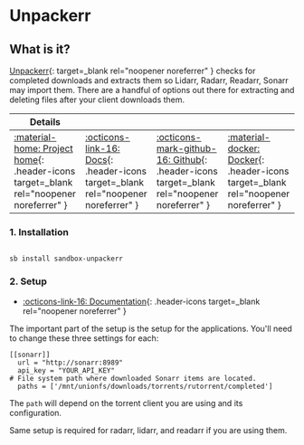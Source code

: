 # Unpackerr

## What is it?

[Unpackerr](https://github.com/davidnewhall/unpackerr){: target=_blank rel="noopener noreferrer" } checks for completed downloads and extracts them so Lidarr, Radarr, Readarr, Sonarr may import them. There are a handful of options out there for extracting and deleting files after your client downloads them.

| Details     |             |             |             |
|-------------|-------------|-------------|-------------|
| [:material-home: Project home](https://github.com/davidnewhall/unpackerr){: .header-icons target=_blank rel="noopener noreferrer" } | [:octicons-link-16: Docs](https://github.com/davidnewhall/unpackerr/wiki){: .header-icons target=_blank rel="noopener noreferrer" } | [:octicons-mark-github-16: Github](https://github.com/davidnewhall/unpackerr/){: .header-icons target=_blank rel="noopener noreferrer" } | [:material-docker: Docker](https://hub.docker.com/r/hotio/unpackerr){: .header-icons target=_blank rel="noopener noreferrer" }|

### 1. Installation

``` shell

sb install sandbox-unpackerr

```

### 2. Setup

- [:octicons-link-16: Documentation](https://github.com/davidnewhall/unpackerr){: .header-icons target=_blank rel="noopener noreferrer" }

The important part of the setup is the setup for the applications.  You'll need to change these three settings for each:

```text
[[sonarr]]
  url = "http://sonarr:8989"
  api_key = "YOUR_API_KEY"
# File system path where downloaded Sonarr items are located.
  paths = ['/mnt/unionfs/downloads/torrents/rutorrent/completed']
```

The `path` will depend on the torrent client you are using and its configuration.

Same setup is required for radarr, lidarr, and readarr if you are using them.
